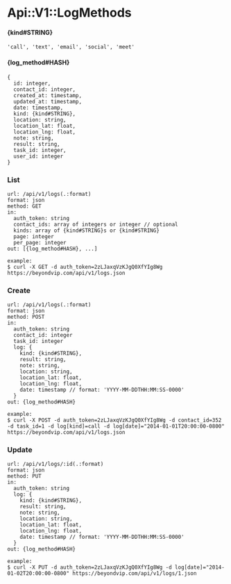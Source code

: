 # Api::V1::LogMethods

#### {kind#STRING}
    'call', 'text', 'email', 'social', 'meet'

#### {log_method#HASH}
    {
      id: integer,
      contact_id: integer,
      created_at: timestamp,
      updated_at: timestamp,
      date: timestamp,
      kind: {kind#STRING},
      location: string,
      location_lat: float,
      location_lng: float,
      note: string,
      result: string,
      task_id: integer,
      user_id: integer
    }

### List
    url: /api/v1/logs(.:format)
    format: json
    method: GET
    in:
      auth_token: string
      contact_ids: array of integers or integer // optional
      kinds: array of {kind#STRING}s or {kind#STRING}
      page: integer
      per_page: integer
    out: [{log_method#HASH}, ...]

    example:
    $ curl -X GET -d auth_token=2zLJaxqVzKJgQ0XfYIg8Wg https://beyondvip.com/api/v1/logs.json

### Create
    url: /api/v1/logs(.:format)
    format: json
    method: POST
    in:
      auth_token: string
      contact_id: integer
      task_id: integer
      log: {
        kind: {kind#STRING},
        result: string,
        note: string,
        location: string,
        location_lat: float,
        location_lng: float,
        date: timestamp // format: 'YYYY-MM-DDTHH:MM:SS-0000'
      }
    out: {log_method#HASH}

    example:
    $ curl -X POST -d auth_token=2zLJaxqVzKJgQ0XfYIg8Wg -d contact_id=352 -d task_id=1 -d log[kind]=call -d log[date]="2014-01-01T20:00:00-0800" https://beyondvip.com/api/v1/logs.json

### Update
    url: /api/v1/logs/:id(.:format)
    format: json
    method: PUT
    in:
      auth_token: string
      log: {
        kind: {kind#STRING},
        result: string,
        note: string,
        location: string,
        location_lat: float,
        location_lng: float,
        date: timestamp // format: 'YYYY-MM-DDTHH:MM:SS-0000'
      }
    out: {log_method#HASH}

    example:
    $ curl -X PUT -d auth_token=2zLJaxqVzKJgQ0XfYIg8Wg -d log[date]="2014-01-02T20:00:00-0800" https://beyondvip.com/api/v1/logs/1.json

